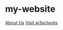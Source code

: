 # my-website


<a href="about_us.html">About Us</a>
<a href="https://www.w3schools.com">Visit w3schools</a>
